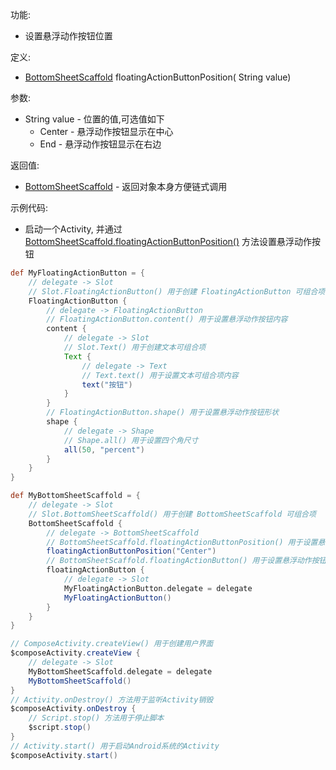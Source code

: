 功能:

+ 设置悬浮动作按钮位置

定义:

+ [BottomSheetScaffold](/API/UI/Compose/Widget/BottomSheetScaffold/README.md) floatingActionButtonPosition(
  String value)

参数:

+ String value - 位置的值,可选值如下
    + Center - 悬浮动作按钮显示在中心
    + End - 悬浮动作按钮显示在右边

返回值:

+ [BottomSheetScaffold](/API/UI/Compose/Widget/BottomSheetScaffold/README.md) - 返回对象本身方便链式调用

示例代码:

+ 启动一个Activity,
  并通过 [BottomSheetScaffold.floatingActionButtonPosition()](/API/UI/Compose/Widget/BottomSheetScaffold/README.md?id=floatingActionButtonPosition)
  方法设置悬浮动作按钮

```groovy
def MyFloatingActionButton = {
    // delegate -> Slot
    // Slot.FloatingActionButton() 用于创建 FloatingActionButton 可组合项
    FloatingActionButton {
        // delegate -> FloatingActionButton
        // FloatingActionButton.content() 用于设置悬浮动作按钮内容
        content {
            // delegate -> Slot
            // Slot.Text() 用于创建文本可组合项
            Text {
                // delegate -> Text
                // Text.text() 用于设置文本可组合项内容
                text("按钮")
            }
        }
        // FloatingActionButton.shape() 用于设置悬浮动作按钮形状
        shape {
            // delegate -> Shape
            // Shape.all() 用于设置四个角尺寸
            all(50, "percent")
        }
    }
}

def MyBottomSheetScaffold = {
    // delegate -> Slot
    // Slot.BottomSheetScaffold() 用于创建 BottomSheetScaffold 可组合项
    BottomSheetScaffold {
        // delegate -> BottomSheetScaffold
        // BottomSheetScaffold.floatingActionButtonPosition() 用于设置悬浮动作按钮位置
        floatingActionButtonPosition("Center")
        // BottomSheetScaffold.floatingActionButton() 用于设置悬浮动作按钮
        floatingActionButton {
            // delegate -> Slot
            MyFloatingActionButton.delegate = delegate
            MyFloatingActionButton()
        }
    }
}

// ComposeActivity.createView() 用于创建用户界面
$composeActivity.createView {
    // delegate -> Slot
    MyBottomSheetScaffold.delegate = delegate
    MyBottomSheetScaffold()
}
// Activity.onDestroy() 方法用于监听Activity销毁
$composeActivity.onDestroy {
    // Script.stop() 方法用于停止脚本
    $script.stop()
}
// Activity.start() 用于启动Android系统的Activity
$composeActivity.start()
```